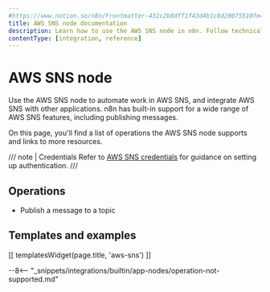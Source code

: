 ```yaml
---
#https://www.notion.so/n8n/Frontmatter-432c2b8dff1f43d4b1c8d20075510fe4
title: AWS SNS node documentation
description: Learn how to use the AWS SNS node in n8n. Follow technical documentation to integrate AWS SNS node into your workflows.
contentType: [integration, reference]
---
```


# AWS SNS node

Use the AWS SNS node to automate work in AWS SNS, and integrate AWS SNS with other applications. n8n has built-in support for a wide range of AWS SNS features, including publishing messages.

On this page, you'll find a list of operations the AWS SNS node supports and links to more resources.

/// note | Credentials
Refer to [AWS SNS credentials](/integrations/builtin/credentials/aws.md) for guidance on setting up authentication.
///

## Operations

* Publish a message to a topic

## Templates and examples

<!-- see https://www.notion.so/n8n/Pull-in-templates-for-the-integrations-pages-37c716837b804d30a33b47475f6e3780 -->
[[ templatesWidget(page.title, 'aws-sns') ]]

--8<-- "_snippets/integrations/builtin/app-nodes/operation-not-supported.md"

